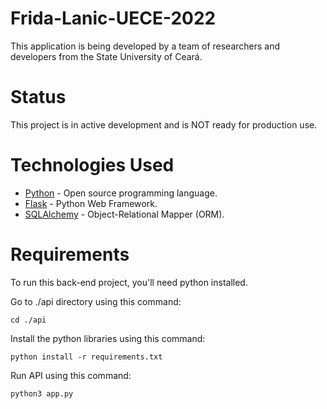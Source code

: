 # Frida-Lanic-UECE-2022

This application is being developed by a team of researchers and developers from the State University of Ceará.

Status
======

This project is in active development and is NOT ready for production use.

Technologies Used
=================

- [Python](python.org) - Open source programming language.
- [Flask](https://flask.palletsprojects.com/en/2.2.x/) - Python Web Framework.
- [SQLAlchemy](sqlalchemy.org/) - Object-Relational Mapper (ORM).

Requirements
=================

To run this back-end project, you'll need python installed.

Go to ./api directory using this command:

    cd ./api

Install the python libraries using this command:

    python install -r requirements.txt

Run API using this command:

    python3 app.py